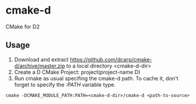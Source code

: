 cmake-d
=======

CMake for D2

Usage
-----

1. Download and extract https://github.com/dcarp/cmake-d/archive/master.zip to a local directory \<cmake-d-dir\>
2. Create a D CMake Project: project(project-name D)
3. Run cmake as usual specifing the cmake-d path. To cache it, don't forget to specify the *:PATH* variable type.<br/>
```
cmake -DCMAKE_MODULE_PATH:PATH=<cmake-d-dir>/cmake-d <path-to-source>
```

